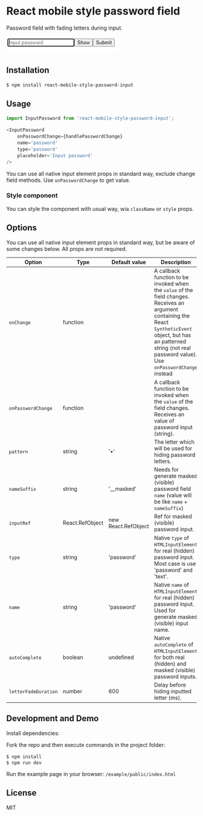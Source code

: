 # React mobile style password field

Password field with fading letters during input.

 ![password field example](https://raw.githubusercontent.com/iluha5/react-mobile-style-password-input/master/react-mobile-like-password-input.gif)

## Installation

```sh
$ npm install react-mobile-style-password-input
```

## Usage

```js
import InputPassword from 'react-mobile-style-password-input';
```

```js
<InputPassword
    onPasswordChange={handlePasswordChange}
    name='password'
    type='password'
    placeholder='Input password'
/>
```
You can use all native input element props in standard way, exclude change field methods. Use `onPasswordChange` to get value. 

### Style component
You can style the component with usual way, wia `className` or `style` props.

## Options
You can use all native input element props in standard way, but be aware of some changes below. All props are not required. 

| Option        | Type      | Default value | Description                                                   |
|---------------|-----------|---------------|---------------------------------------------------------------|
| `onChange`| function  | | A callback function to be invoked when the `value` of the field changes. Receives an argument containing the React `SyntheticEvent` object, but has an patterned string (not real password value). Use `onPasswordChange` instead |
| `onPasswordChange`| function  | | A callback function to be invoked when the `value` of the field changes. Receives an value of password input (string). |
| `pattern`          | string    |'•' | The letter which will be used for hiding password letters.          |
| `nameSuffix`          | string    |'__masked' | Needs for generate masked (visible) password field `name` (value will be like `name` + `nameSuffix`)          |
| `inputRef`          | React.RefObject<HTMLInputElement>    | new React.RefObject<HTMLInputElement> | Ref for masked (visible) password input.          |
| `type`          | string    | 'password' | Native `type` of `HTMLInputElement` for real (hidden) password input. Most case is use 'password' and 'text'.         |
| `name`          | string    | 'password' | Native `name` of `HTMLInputElement` for real (hidden) password input. Used for generate masked (visible) input name.       |
| `autoComplete`          | boolean    | undefined | Native `autoComplete` of `HTMLInputElement` for both real (hidden) and masked (visible) password inputs.       |
| `letterFadeDuration`          | number    | 600 | Delay before hiding inputted letter (ms).       |

## Development and Demo

Install dependencies:

Fork the repo and then execute commands in the project folder:
```
$ npm install
$ npm run dev
```
Run the example page in your browser: `/example/public/index.html`

## License

MIT